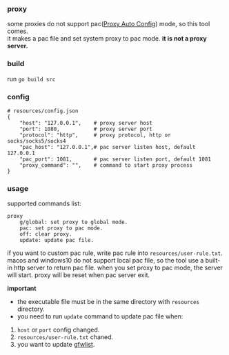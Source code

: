 
### proxy

some proxies do not support pac([Proxy Auto Config](https://en.wikipedia.org/wiki/Proxy_auto-config)) mode, so this tool comes.    
it makes a pac file and set system proxy to pac mode. **it is not a proxy server.**

### build

run `go build src`

### config

```
# resources/config.json
{
    "host": "127.0.0.1",    # proxy server host
    "port": 1080,           # proxy server port
    "protocol": "http",     # proxy protocol, http or socks/socks5/socks4
    "pac_host": "127.0.0.1",# pac server listen host, default 127.0.0.1
    "pac_port": 1081,       # pac server listen port, default 1081
    "proxy_command": "",    # command to start proxy process
}
```

### usage

supported commands list:
```
proxy
    g/global: set proxy to global mode.
    pac: set proxy to pac mode.
    off: clear proxy.
    update: update pac file.
```

if you want to custom pac rule, write pac rule into `resources/user-rule.txt`.  
macos and windows10 do not support local pac file, so the tool use a built-in http server to return pac file. when you set proxy to pac mode, the server will start. proxy will be reset when pac server exit.

**important** 
- the executable file must be in the same directory with `resources` directory.  
- you need to run `update` command to update pac file when:
1. `host` or `port` config changed.
2. `resources/user-rule.txt` chaned.
3. you want to update [gfwlist](https://github.com/gfwlist/gfwlist).

  